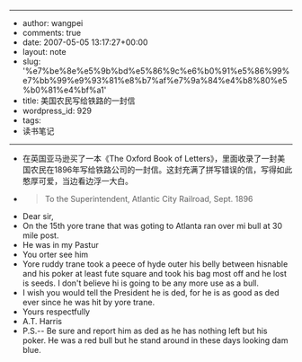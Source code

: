 - --
- author: wangpei
- comments: true
- date: 2007-05-05 13:17:27+00:00
- layout: note
- slug: '%e7%be%8e%e5%9b%bd%e5%86%9c%e6%b0%91%e5%86%99%e7%bb%99%e9%93%81%e8%b7%af%e7%9a%84%e4%b8%80%e5%b0%81%e4%bf%a1'
- title: 美国农民写给铁路的一封信
- wordpress_id: 929
- tags:
- 读书笔记
- --
- 在英国亚马逊买了一本《The Oxford Book of Letters》，里面收录了一封美国农民在1896年写给铁路公司的一封信。这封充满了拼写错误的信，写得如此憨厚可爱，当边看边浮一大白。
- <blockquote>To the Superintendent, Atlantic City Railroad, Sept. 1896
- Dear sir,
- On the 15th yore trane that was goting to Atlanta ran over mi bull at 30 mile post.
- He was in my Pastur
- You orter see him
- Yore ruddy trane took a peece of hyde outer his belly between hisnable and his poker at least fute square and took his bag most off and he lost is seeds. I don't believe hi is going to be any more use as a bull.
- I wish you would tell the President he is ded, for he is as good as ded ever since he was hit by yore trane.
- Yours respectfully
- A.T. Harris
- P.S.-- Be sure and report him as ded as he has nothing left but his poker. He was a red bull but he stand around in these days looking dam blue.</blockquote>
